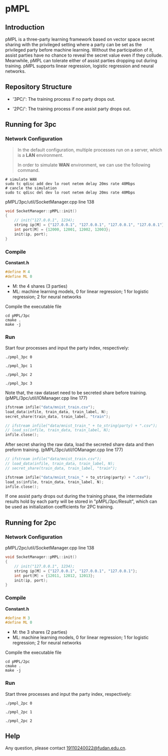 # pMPL


## Introduction
pMPL is a three-party learning framework based on vector space secret sharing with the privileged setting where a party can be set as the privileged party before machine learning. Without the participation of it, assist parties have no chance to reveal the secret value even if they collude. Meanwhile, pMPL can tolerate either of assist parties dropping out during training.  pMPL supports linear regression, logistic regression and neural networks.

## Repository Structure
* '3PC/': The training process if no party drops out.

* '2PC/': The training process if one assist party drops out.


## Running for 3pc
### Network Configuration

> In the default configuration, multiple processes run on a server, which is a **LAN** environment.
>
> In order to simulate **WAN** environment,  we can use the following command.

```shell
# simulate WAN
sudo tc qdisc add dev lo root netem delay 20ms rate 40Mbps
# cancle the simulation
sudo tc qdisc del dev lo root netem delay 20ms rate 40Mbps
```

pMPL/3pc/util/SocketManager.cpp line 138

```c++
void SocketManager::pMPL::init()
{
    // init("127.0.0.1", 1234);
    string ip[M] = {"127.0.0.1", "127.0.0.1", "127.0.0.1", "127.0.0.1"}; 
    int port[M] = {12000, 12001, 12002, 12003}; 
    init(ip, port);
}
```

### Compile

**Constant.h**

```c++
#define M 4
#define ML 0
```

* M: the 4 shares (3 parties)
* ML: machine learning models, 0 for linear regression; 1 for logistic regression; 2 for neural networks


Compile the executable file

```shell
cd pMPL/3pc
cmake .
make -j
```

### Run

Start four processes and input the party index, respectively:

```shell
./pmpl_3pc 0
```

```shell
./pmpl_3pc 1
```

```shell
./pmpl_3pc 2
```

```shell
./pmpl_3pc 3
```

Note that, the raw dataset need to be secreted share before training.
(pMPL/3pc/util/IOManager.cpp line 177)
```c++
ifstream infile("data/mnist_train.csv");
load_data(infile, train_data, train_label, N);
secret_share(train_data, train_label, "train");

// ifstream infile("data/mnist_train_" + to_string(party) + ".csv");
// load_ss(infile, train_data, train_label, N);
infile.close();
```

After secret sharing the raw data, load the secreted share data and then preform training.
(pMPL/3pc/util/IOManager.cpp line 177)
```c++
// ifstream infile("data/mnist_train.csv");
// load_data(infile, train_data, train_label, N);
// secret_share(train_data, train_label, "train");

ifstream infile("data/mnist_train_" + to_string(party) + ".csv");
load_ss(infile, train_data, train_label, N);
infile.close();
```

If one assist party drops out during the training phase, the intermediate results hold by each party will be stored in "pMPL/3pc/Result", which can be used as initialization coefficients for 2PC training.

## Running for 2pc
### Network Configuration

pMPL/2pc/util/SocketManager.cpp line 138

```c++
void SocketManager::pMPL::init()
{
    // init("127.0.0.1", 1234);
    string ip[M] = {"127.0.0.1", "127.0.0.1", "127.0.0.1"};
    int port[M] = {12011, 12012, 12013};
    init(ip, port);
}
```

### Compile

**Constant.h**

```c++
#define M 3
#define ML 0
```

* M: the 3 shares (2 parties)
* ML: machine learning models, 0 for linear regression; 1 for logistic regression; 2 for neural networks


Compile the executable file

```shell
cd pMPL/2pc
cmake .
make -j
```

### Run

Start three processes and input the party index, respectively:

```shell
./pmpl_2pc 0
```

```shell
./pmpl_2pc 1
```

```shell
./pmpl_2pc 2
```





## Help

Any question, please contact 19110240022@fudan.edu.cn.
